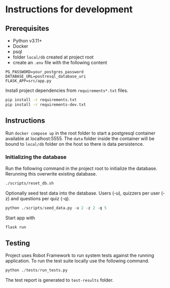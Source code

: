 # Instructions for development

## Prerequisites

- Python v3.11+
- Docker
- psql
- folder `local/db` created at project root
- create an `.env` file with the following content

```
PG_PASSWORD=your_postgres_password
DATABASE_URL=postresql_database_uri
FLASK_APP=src/app.py
```

Install project dependencies from `requirements*.txt` files.

```sh
pip install -r requirements.txt
pip install -r requirements-dev.txt
```

## Instructions

Run `docker compose up` in the root folder to start a postgresql container available at localhost:5555. The `data` folder inside the container will be bound to `local/db` folder on the host so there is data persistence.

### Initializing the database
Run the following command in the project root to initialize the database. Rerunning this overwrite existing database.
```sh
./scripts/reset_db.sh
```

Optionally seed test data into the database. Users (-u), quizzers per user (-z) and questions per quiz (-q).
```python
python ./scripts/seed_data.py -u 2 -z 2 -q 5
```

Start app with
```python
flask run
```

## Testing

Project uses Robot Framework to run system tests against the running application. To run the test suite locally use the following command.

```python
python ./tests/run_tests.py
```

The test report is generated to `test-results` folder.
